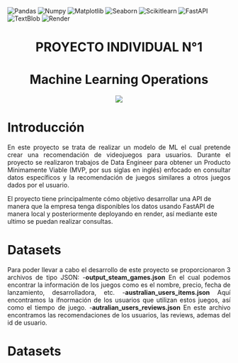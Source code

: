 ![Pandas](https://img.shields.io/badge/-Pandas-333333?style=flat&logo=pandas)
![Numpy](https://img.shields.io/badge/-Numpy-333333?style=flat&logo=numpy)
![Matplotlib](https://img.shields.io/badge/-Matplotlib-333333?style=flat&logo=matplotlib)
![Seaborn](https://img.shields.io/badge/-Seaborn-333333?style=flat&logo=seaborn)
![Scikitlearn](https://img.shields.io/badge/-Scikitlearn-333333?style=flat&logo=scikitlearn)
![FastAPI](https://img.shields.io/badge/-FastAPI-333333?style=flat&logo=fastapi)
![TextBlob](https://img.shields.io/badge/-TextBlob-333333?style=flat&logo=textblob)
![Render](https://img.shields.io/badge/-Render-333333?style=flat&logo=render)

<h1 align= center>PROYECTO INDIVIDUAL N°1<h1>
<h1 align= center>Machine Learning Operations</h1>
<p align=center><img src=https://www.edsrobotics.com/wp-content/uploads/2021/01/deep-learning.jpg><p>

<h1 align= left> Introducción</h1>
  
<p align= justify>En este proyecto se trata de realizar un modelo de ML el cual pretende crear una recomendación de videojuegos para usuarios. Durante el proyecto se realizaron trabajos de Data Engineer para obtener un Producto Minimamente Viable (MVP, por sus siglas en inglés) enfocado en consultar datos específicos y la recomendación de juegos similares a otros juegos dados por el usuario.

El proyecto tiene principalmente cómo objetivo desarrollar una API de manera que la empresa tenga disponibles los datos usando FastAPI de manera local y posteriormente deployando en render, así mediante este ultimo  se puedan realizar consultas.</p> 

<h1 align= left>Datasets</h1>
  
<p align = justify> Para poder llevar a cabo el desarrollo de este proyecto se proporcionaron 3 archivos de tipo JSON:
-<b>output_steam_games.json</b> En el cual podemos encontrar la información de los juegos como es el nombre, precio, fecha de lanzamiento, desarrolladora, etc.
-<b>australian_users_items.json</b> Aquí encontramos la ifnormación de los usuarios que utilizan estos juegos, así como el tiempo de juego.
-<b>autralian_users_reviews.json</b> En este archivo encontramos las recomendaciones de los usuarios, las reviews, ademas del id de usuario.
</p>


<h1 align= left></h1>
<p align = justify></p>

<h1 align= left>Datasets</h1>
<p align = justify></p>
